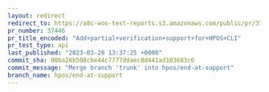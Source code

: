 ```yaml
---
layout: redirect
redirect_to: https://a8c-woo-test-reports.s3.amazonaws.com/public/pr/37446/api/index.html
pr_number: 37446
pr_title_encoded: "Add+partial+verification+support+for+HPOS+CLI"
pr_test_type: api
last_published: "2023-03-28 13:37:25 +0000"
commit_sha: 00ba26b508cbe44c7777ddaec8d441ad103683c6
commit_message: "Merge branch 'trunk' into hpos/end-at-support"
branch_name: hpos/end-at-support
---
```

